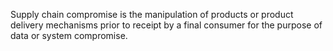 Supply chain compromise is the manipulation of products or product delivery mechanisms prior to receipt by a final consumer for the purpose of data or system compromise.
